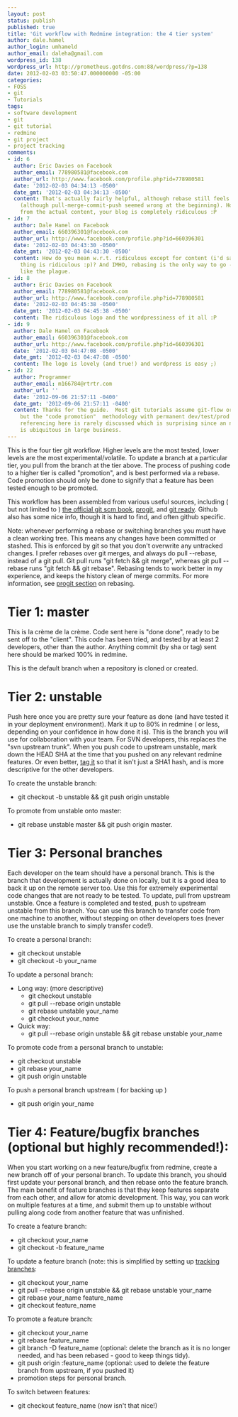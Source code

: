 ```yaml
---
layout: post
status: publish
published: true
title: 'Git workflow with Redmine integration: the 4 tier system'
author: dale.hamel
author_login: umhameld
author_email: daleha@gmail.com
wordpress_id: 138
wordpress_url: http://prometheus.gotdns.com:88/wordpress/?p=138
date: 2012-02-03 03:50:47.000000000 -05:00
categories:
- FOSS
- git
- Tutorials
tags:
- software development
- git
- git tutorial
- redmine
- git project
- project tracking
comments:
- id: 6
  author: Eric Davies on Facebook
  author_email: 778980581@facebook.com
  author_url: http://www.facebook.com/profile.php?id=778980581
  date: '2012-02-03 04:34:13 -0500'
  date_gmt: '2012-02-03 04:34:13 -0500'
  content: That's actually fairly helpful, although rebase still feels wrong to me
    (although pull-merge-commit-push seemed wrong at the beginning). However, aside
    from the actual content, your blog is completely ridiculous :P
- id: 7
  author: Dale Hamel on Facebook
  author_email: 660396301@facebook.com
  author_url: http://www.facebook.com/profile.php?id=660396301
  date: '2012-02-03 04:43:30 -0500'
  date_gmt: '2012-02-03 04:43:30 -0500'
  content: How do you mean w.r.t. ridiculous except for content (i'd say the whole
    thing is ridiculous :p)? And IMHO, rebasing is the only way to go - avoid merges
    like the plague.
- id: 8
  author: Eric Davies on Facebook
  author_email: 778980581@facebook.com
  author_url: http://www.facebook.com/profile.php?id=778980581
  date: '2012-02-03 04:45:38 -0500'
  date_gmt: '2012-02-03 04:45:38 -0500'
  content: The ridiculous logo and the wordpressiness of it all :P
- id: 9
  author: Dale Hamel on Facebook
  author_email: 660396301@facebook.com
  author_url: http://www.facebook.com/profile.php?id=660396301
  date: '2012-02-03 04:47:08 -0500'
  date_gmt: '2012-02-03 04:47:08 -0500'
  content: The logo is lovely (and true!) and wordpress is easy ;)
- id: 22
  author: Programmer
  author_email: m166784@rtrtr.com
  author_url: ''
  date: '2012-09-06 21:57:11 -0400'
  date_gmt: '2012-09-06 21:57:11 -0400'
  content: Thanks for the guide.  Most git tutorials assume git-flow or github-flow
    but the "code promotion"  methodology with permanent dev/test/prod branches you're
    referencing here is rarely discussed which is surprising since an n-tier architecture
    is ubiquitous in large business.
---
```

<p>This is the four tier git workflow. Higher levels are the most tested, lower levels are the most experimental/volatile. To update a branch at a particular tier, you pull from the branch at the tier above. The process of pushing code to a higher tier is called "promotion", and is best performed via a rebase. Code promotion should only be done to signify that a feature has been tested enough to be promoted.</p>

<p>This workflow has been assembled from various useful sources, including ( but not limited to ) <a href="http://book.git-scm.com/" title="the official git book">the official git scm book</a>, <a href="http://progit.org/book/" title="progit">progit</a>, and <a href="http://gitready.com/" title="git ready">git ready</a>. Github also has some nice info, though it is hard to find, and often github specific.</p>

<p>Note: whenever performing a rebase or switching branches you must have a clean working tree. This means any changes have been committed or stashed. This is enforced by git so that you don't overwrite any untracked changes. I prefer rebases over git merges, and always do pull --rebase, instead of a git pull. Git pull runs "git fetch &amp;&amp; git merge", whereas git pull --rebase runs "git fetch &amp;&amp; git rebase". Rebasing tends to work better in my experience, and keeps the history clean of merge commits. For more information, see <a href="http://progit.org/book/ch3-6.html" title="progit section">progit section</a> on rebasing.</p>

<h1>Tier 1: master</h1>

<p>This is la crème de la crème. Code sent here is "done done", ready to be sent off to the "client". This code has been tried, and tested by at least 2 developers, other than the author. Anything commit (by sha or tag) sent here should be marked 100% in redmine.</p>

<p>This is the default branch when a repository is cloned or created.</p>

<h1>Tier 2: unstable</h1>

<p>Push here once you are pretty sure your feature as done (and have tested it in your deployment environment). Mark it up to 80% in redmine ( or less, depending on your confidence in how done it is). This is the branch you will use for collaboration with your team. For SVN developers, this replaces the "svn upstream trunk". When you push code to upstream unstable, mark down the HEAD SHA at the time that you pushed on any relevant redmine features. Or even better, <a href="http://learn.github.com/p/tagging.html" title="tag it">tag it</a> so that it isn't just a SHA1 hash, and is more descriptive for the other developers.</p>

<p>To create the unstable branch:</p>

<ul>
<li>git checkout -b unstable &amp;&amp; git push origin unstable</li>
</ul>

<p>To promote from unstable onto master:</p>

<ul>
<li>git rebase unstable master &amp;&amp; git push origin master.</li>
</ul>

<h1>Tier 3: Personal branches</h1>

<p>Each developer on the team should have a personal branch. This is the branch that development is actually done on locally, but it is a good idea to back it up on the remote server too. Use this for extremely experimental code changes that are not ready to be tested. To update, pull from upstream unstable. Once a feature is completed and tested, push to upstream unstable from this branch. You can use this branch to transfer code from one machine to another, without stepping on other developers toes (never use the unstable branch to simply transfer code!).</p>

<p>To create a personal branch:</p>

<ul>
<li>git checkout unstable</li>
<li>git checkout -b your_name</li>
</ul>

<p>To update a personal branch:</p>

<ul>
<li>Long way: (more descriptive)

<ul>
<li>git checkout unstable</li>
<li>git pull --rebase origin unstable</li>
<li>git rebase unstable your_name</li>
<li>git checkout your_name</li>
</ul></li>
<li>Quick way:

<ul>
<li>git pull --rebase origin unstable &amp;&amp; git rebase unstable your_name</li>
</ul></li>
</ul>

<p>To promote code from a personal branch to unstable:</p>

<ul>
<li>git checkout unstable</li>
<li>git rebase your_name</li>
<li>git push origin unstable</li>
</ul>

<p>To push a personal branch upstream ( for backing up )</p>

<ul>
<li>git push origin your_name</li>
</ul>

<h1>Tier 4: Feature/bugfix branches (optional but highly recommended!):</h1>

<p>When you start working on a new feature/bugfix from redmine, create a new branch off of your personal branch. To update this branch, you should first update your personal branch, and then rebase onto the feature branch. The main benefit of feature branches is that they keep features separate from each other, and allow for atomic development. This way, you can work on multiple features at a time, and submit them up to unstable without pulling along code from another feature that was unfinished.</p>

<p>To create a feature branch:</p>

<ul>
<li>git checkout your_name</li>
<li>git checkout -b feature_name</li>
</ul>

<p>To update a feature branch (note: this is simplified by setting up <a href="http://book.git-scm.com/4_tracking_branches.html" title="tracking branches">tracking branches</a>:</p>

<ul>
<li>git checkout your_name</li>
<li>git pull --rebase origin unstable &amp;&amp; git rebase unstable your_name</li>
<li>git rebase your_name feature_name</li>
<li>git checkout feature_name</li>
</ul>

<p>To promote a feature branch:</p>

<ul>
<li>git checkout your_name</li>
<li>git rebase feature_name</li>
<li>git branch -D feature_name (optional: delete the branch as it is no longer needed, and has been rebased - good to keep things tidy).</li>
<li>git push origin :feature_name (optional: used to delete the feature branch from upstream, if you pushed it)</li>
<li>promotion steps for personal branch.</li>
</ul>

<p>To switch between features:</p>

<ul>
<li>git checkout feature_name (now isn't that nice!)</li>
</ul>
